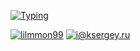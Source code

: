 
<!--
**lilmoon99/lilmoon99** is a ✨ _special_ ✨ repository because its `README.md` (this file) appears on your GitHub profile.

Here are some ideas to get you started:

- 🔭 I’m currently working on ...
- 🌱 I’m currently learning ...
- 👯 I’m looking to collaborate on ...
- 🤔 I’m looking for help with ...
- 💬 Ask me about ...
- 📫 How to reach me: ...
- 😄 Pronouns: ...
- ⚡ Fun fact: ...
-->
[![Typing](https://readme-typing-svg.herokuapp.com?color=%2336BCF7&lines=👋+Hi+there!+I'm+Aynur!+%20🙃)](https://github.com/lilmoon99?tab=repositories)

[![lilmmon99](https://img.shields.io/badge/@lil_moon99-2CA5E0?style=for-the-badge&logo=telegram&logoColor=white)](https://t.me/lil_moon99)
[![i@ksergey.ru](https://img.shields.io/badge/lilmoon99@vk.com%20-%23E62B1E.svg?&style=for-the-badge&logo=mail.ru&logoColor=white)](mailto:lilmoon99@vk.com)
